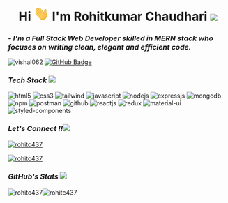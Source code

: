 <h1 align="center">
  Hi
  <img
    src="https://raw.githubusercontent.com/ABSphreak/ABSphreak/master/gifs/Hi.gif"
    width="35"
  />
  I'm Rohitkumar Chaudhari
  <img
    src="https://camo.githubusercontent.com/d3359cb00ab0b5ed8f2e1fe3fceb4fbaf3b614340f8c0db99c17b9f50b351770/68747470733a2f2f656d6f6a69732e736c61636b6d6f6a69732e636f6d2f656d6f6a69732f696d616765732f313533313834393433302f343234362f626c6f622d73756e676c61737365732e6769663f31353331383439343330"
    width="35"
  />
</h1>
<h3>
  -
  <i
    >I'm a Full Stack Web Developer skilled in MERN stack who focuses on writing
    clean, elegant and efficient code.</i
  >
</h3>

<p align="left">
  <img
    src="https://komarev.com/ghpvc/?username=rohitc437&label=Profile%20views&color=0e75b6&style=flat"
    alt="vishal062"
  />
  <a href="https://github.com/rohitc437?tab=followers"
    ><img
      src="https://img.shields.io/github/followers/rohitc437?label=Followers&style=social"
      alt="GitHub Badge"
  /></a>
</p>

<h3>
  <i
    >Tech Stack
    <img
      src="https://camo.githubusercontent.com/beb64ff21c883e318e4f5db5231c2ba4175705bea1c9249e82a41ab375db4f75/68747470733a2f2f6d65646961322e67697068792e636f6d2f6d656469612f51737347456d706b79454f684243623765312f67697068792e6769663f6369643d656366303565343761306e336769316266716e74716d6f62386739616964316f796a327772336473336d67373030626c267269643d67697068792e676966"
      width="35"
  /></i>
</h3>

<p>
  <img
    src="https://img.shields.io/badge/HTML5-E34F26?style=for-the-badge&logo=html5&logoColor=white"
    alt="html5"
  />
  <img
    src="https://img.shields.io/badge/CSS3-1572B6?style=for-the-badge&logo=css3&logoColor=white"
    alt="css3"
  />
  <img
    src="https://img.shields.io/badge/Tailwind_CSS-38B2AC?style=for-the-badge&logo=tailwind-css&logoColor=white"
    alt="tailwind"
  />
  <img
    src="https://img.shields.io/badge/JavaScript-323330?style=for-the-badge&logo=javascript&logoColor=F7DF1E"
    alt="javascript"
  />
  <img
    src="https://img.shields.io/badge/Node.js-339933?style=for-the-badge&logo=nodedotjs&logoColor=white"
    alt="nodejs"
  />
  <img
    src="https://img.shields.io/badge/Express.js-000000?style=for-the-badge&logo=express&logoColor=white"
    alt="expressjs"
  />
  <img
    src="https://img.shields.io/badge/MongoDB-4EA94B?style=for-the-badge&logo=mongodb&logoColor=white"
    alt="mongodb"
  />
  <img
    src="https://img.shields.io/badge/npm-CB3837?style=for-the-badge&logo=npm&logoColor=white"
    alt="npm"
  />
  <img
    src="https://img.shields.io/badge/Postman-FF6C37?style=for-the-badge&logo=Postman&logoColor=white"
    alt="postman"
  />
  <img
    src="https://img.shields.io/badge/GitHub-100000?style=for-the-badge&logo=github&logoColor=white"
    alt="github"
  />
  <img
    src="https://img.shields.io/badge/React-20232A?style=for-the-badge&logo=react&logoColor=61DAFB"
    alt="reactjs"
  />
  <img
    src="https://img.shields.io/badge/Redux-593D88?style=for-the-badge&logo=redux&logoColor=white"
    alt="redux"
  />
  <img
    src="https://img.shields.io/badge/Material%20UI-007FFF?style=for-the-badge&logo=mui&logoColor=white"
    alt="material-ui"
  />
  <img
    src="https://img.shields.io/badge/styled--components-DB7093?style=for-the-badge&logo=styled-components&logoColor=white"
    alt="styled-components"
  />
</p>

<h3>
  <i
    >Let's Connect !!<img
      src="https://raw.githubusercontent.com/ShahriarShafin/ShahriarShafin/main/Assets/handshake.gif"
      width="100"
  /></i>
</h3>
<p align="left">
  <a
    href="https://www.linkedin.com/in/rohitkumar-chaudhari-0160b9119"
    target="blank"
    ><img
      align="center"
      src="https://img.shields.io/badge/LinkedIn-0077B5?style=for-the-badge&logo=linkedin&logoColor=white"
      alt="rohitc437"
  /></a>

  <a
    title="rohitc437@gmail.com"
    href="mailto:rohitc437@gmail.com"
    target="blank"
    ><img
      align="center"
      src="https://img.shields.io/badge/Gmail-D14836?style=for-the-badge&logo=gmail&logoColor=white"
      alt="rohitc437"
  /></a>
</p>

<h3>
  <i
    >GitHub's Stats
    <img
      src="https://camo.githubusercontent.com/f11b92476ee793cfe97f20e0564ab552bd9bd670179d7b6772c59bb4d3218ca6/68747470733a2f2f692e70696e696d672e636f6d2f6f726967696e616c732f36352f63342f66342f36356334663435323537316265313236316539633632336637646134383861632e676966"
      width="35"
  /></i>
</h3>

<p>
  <img
    align="center"
    src="https://github-readme-stats.vercel.app/api?username=rohitc437&count_private=true&show_icons=true&include_all_commits=true&hide=issues,contribs&border_radius=0&locale=en"
    alt="rohitc437"
    height="139"
  /><img
    align="center"
    src="https://github-readme-stats.vercel.app/api/top-langs/?username=rohitc437&layout=compact&border_radius=0"
    alt="rohitc437"
    height="139"
  />
</p>
